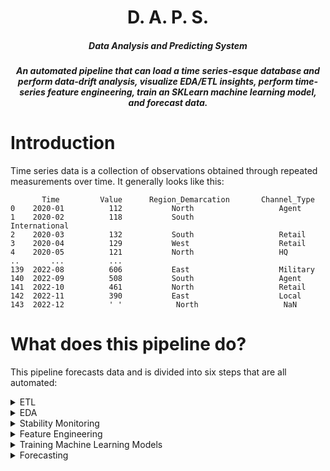 <H1 align="center">
    D. A. P. S.
</H1>


<H5 align="center">
    Data Analysis and Predicting System
</H5>

<H5 align="center">
     An automated pipeline that can load a time series-esque database and perform data-drift analysis, visualize EDA/ETL insights, perform
time-series feature engineering, train an SKLearn machine learning model, and forecast data.
</H5>

# Introduction 

Time series data is a collection of observations obtained through repeated measurements over time. It generally looks like this:
```
       Time         Value      Region_Demarcation       Channel_Type
0    2020-01          112           North                   Agent
1    2020-02          118           South                   International
2    2020-03          132           South                   Retail
3    2020-04          129           West                    Retail
4    2020-05          121           North                   HQ
..       ...          ...
139  2022-08          606           East                    Military
140  2022-09          508           South                   Agent
141  2022-10          461           North                   Retail
142  2022-11          390           East                    Local
143  2022-12          ' '            North                   NaN

```

# What does this pipeline do?
This pipeline forecasts data and is divided into six steps that are all automated:

<details> 
  <summary> ETL </summary>    
    First we take the data and clean it up to only take values of interest. Additionally we will also index it by datetime. For our example, the data will now look like (this data below only has 1 column. Do you understand why?):
<pre>
<code>
                    Value 
 Datetime Index       
    2020-01          112  
    2020-02          118  
    2020-03          132  
    2020-04          129  
    2020-05          121  
      ...            ...
    2022-08          606  
    2022-09          508  
    2022-10          461  
    2022-11          390  
    2̶0̶2̶2̶-̶1̶2̶ ̶ ̶ ̶ ̶ ̶ ̶ ̶ ̶ ̶ ̶N̶a̶N                     ... note that NaN removal depends on your end goal + packages you may use
    </code>
</pre>
    
</details>

<details> 
  <summary> EDA </summary>    
    Now that we have the ETL process completed and streamlined the procees to convert the time series data into a DateTime indexed VoI (value of interest) series, we will now perform Exploratory Data Analysis. For this, the automated pipeline uses two tools. DTale, and Pandas-Profiling. These tools have graphical interfaces that makes data visualization easy and intuitive. Using these two tools, you can automatically create reports that have correlations (if multi-columnar data), distributions, interactions, missing values report, across all the different VoIs within a dataset. DTale helps expedite the manual codding for each visualization to make the proces about 10-20x faster from the 25-30 minutes it typically takes to code each visual. These tools are state-of-the-art free alternatives to expensive tools such as Tableau. All of this is automated in the D.A.P.S. pipeline as shown below:
    
    <add DTale gif>
    
    
</details> 
<details> 
  <summary> Stability Monitoring </summary>    
    When we perform analysis on data, it is important that we understand how stable our data is. If we don't account for shifts over time, our forecasting models will not be able to capture variance from new potential market factors, and will eventually degrade in performance. The traditional way of checking for data drfit is tedious and time consuming. So we make the process more efficient and faster using Popmon, a package that generates interactable report analyzing shifts in data over time. The automatic creation of plots within the D.A.P.S. pipeline significantly reduces the amount of time needed to manually generate these plots by over 90% from the 30 minutes it typically takes. Population monitoring to ensure stability is automated in the D.A.P.S. piepline as shown below:
    <add Popmon gif here>

    
</details>
<details> 
  <summary> Feature Engineering </summary>    
    With stable data and the EDA completed, we next set our eyes on automating feature engineering from a time series. Basic features such as the mean or the median are normally derived through programming, which is great when looking at the entirety of a data set. However, when looking at a time series and forecasting, we care about features over multiple windows of time, which makes recalculating something as simple as the mean over and over again inefficient. To solve this issue and automate this entirely, we use TSFresh. With TSFresh, the feature enginerring process can be done instantaneously, making the process about 9 times faster from the 45 minutes it took me to extract similar features manually.
    <add TSFresh Gif>
    
</details>
<details> 
  <summary> Training Machine Learning Models </summary>    
    Now that we have performed feature engineering, we can leverage the features and train models for predictive analysis. We can use an automatic process that integrates the features calculated in the pipeline and pass it off to an automated function. This function splits the data into test/train. This means we no longer have to manually upload or download data.  :
 <add machine learning gif>
    
</details>
  <details> 
  <summary> Forecasting </summary>    
    Lastly we use the trained machine learning model for predictive analysis. Since D.A.P.S. is open source and free (and always will be), it uses the SKLearn modelling feature to predict data based on previous data. A rough high level overview of Training and Forecasting is as follows:
      
     Step 1)  We append an empty row
      <pre>
<code>
                    Value 
 Datetime Index       
    2020-01          112  
    2020-02          118  
    2020-03          132  
    2020-04          129  
    2020-05          121  
      ...            ...
    2022-08          606  
    2022-09          508  
    2022-10          461  
    2022-11          390  
    2023-01          ' '
    </code>
</pre>
      
     Step 2) Split it into train and test like so:
      
      Train
            <pre>
<code>
                    Value 
 Datetime Index       
    2020-01          112  
    2020-02          118  
    2020-03          132  
    2020-04          129  
    2020-05          121  
      ...            ...
    2022-08          606  
    2022-09          508  
    2022-10          461  
    2022-11          390  
    </code>
</pre>
      
      Test
            <pre>
<code>
                    Value 
 Datetime Index       
    2023-01          ' '
    </code>
</pre>
      Step 3) After training the model using the target vectors (this pipeline uses a forecasting frame from TSFresh), predict the data for the newly appended row to get:
      
            <pre>
<code>
                    Value 
 Datetime Index       
    2020-01          112  
    2020-02          118  
    2020-03          132  
    2020-04          129  
    2020-05          121  
      ...            ...
    2022-08          606  
    2022-09          508  
    2022-10          461  
    2022-11          390  
    2023-01          predicted integer
    </code>
</pre>
</details>
